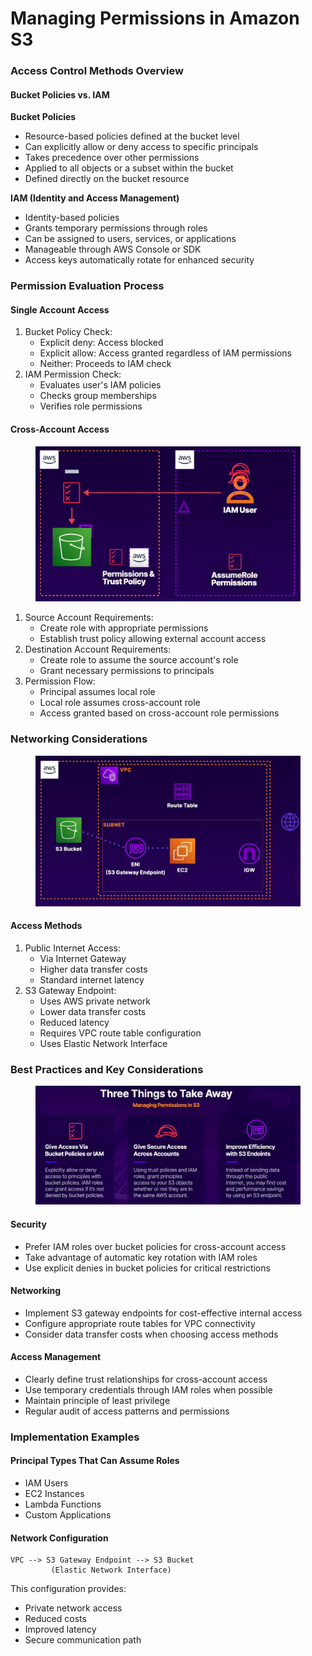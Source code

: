 # Managing Permissions in Amazon S3

### Access Control Methods Overview

#### Bucket Policies vs. IAM

**Bucket Policies**

* Resource-based policies defined at the bucket level
* Can explicitly allow or deny access to specific principals
* Takes precedence over other permissions
* Applied to all objects or a subset within the bucket
* Defined directly on the bucket resource

**IAM (Identity and Access Management)**

* Identity-based policies
* Grants temporary permissions through roles
* Can be assigned to users, services, or applications
* Manageable through AWS Console or SDK
* Access keys automatically rotate for enhanced security

### Permission Evaluation Process

#### Single Account Access

1. Bucket Policy Check:
   * Explicit deny: Access blocked
   * Explicit allow: Access granted regardless of IAM permissions
   * Neither: Proceeds to IAM check
2. IAM Permission Check:
   * Evaluates user's IAM policies
   * Checks group memberships
   * Verifies role permissions

#### Cross-Account Access

<figure><img src="../../../../.gitbook/assets/image (7) (1) (1) (1) (1) (1) (1) (1).png" alt=""><figcaption></figcaption></figure>

1. Source Account Requirements:
   * Create role with appropriate permissions
   * Establish trust policy allowing external account access
2. Destination Account Requirements:
   * Create role to assume the source account's role
   * Grant necessary permissions to principals
3. Permission Flow:
   * Principal assumes local role
   * Local role assumes cross-account role
   * Access granted based on cross-account role permissions

### Networking Considerations

<figure><img src="../../../../.gitbook/assets/image (8) (1) (1) (1) (1) (1) (1).png" alt=""><figcaption></figcaption></figure>

#### Access Methods

1. Public Internet Access:
   * Via Internet Gateway
   * Higher data transfer costs
   * Standard internet latency
2. S3 Gateway Endpoint:
   * Uses AWS private network
   * Lower data transfer costs
   * Reduced latency
   * Requires VPC route table configuration
   * Uses Elastic Network Interface

### Best Practices and Key Considerations

<figure><img src="../../../../.gitbook/assets/image (9) (1) (1) (1) (1) (1) (1).png" alt=""><figcaption></figcaption></figure>

#### Security

* Prefer IAM roles over bucket policies for cross-account access
* Take advantage of automatic key rotation with IAM roles
* Use explicit denies in bucket policies for critical restrictions

#### Networking

* Implement S3 gateway endpoints for cost-effective internal access
* Configure appropriate route tables for VPC connectivity
* Consider data transfer costs when choosing access methods

#### Access Management

* Clearly define trust relationships for cross-account access
* Use temporary credentials through IAM roles when possible
* Maintain principle of least privilege
* Regular audit of access patterns and permissions

### Implementation Examples

#### Principal Types That Can Assume Roles

* IAM Users
* EC2 Instances
* Lambda Functions
* Custom Applications

#### Network Configuration

```
VPC --> S3 Gateway Endpoint --> S3 Bucket
         (Elastic Network Interface)
```

This configuration provides:

* Private network access
* Reduced costs
* Improved latency
* Secure communication path
